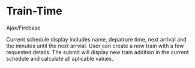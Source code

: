 # Train-Time
Ajax/Firebase

Current schedule display includes name, depatrure time, next arrival and the minutes until the next arrvial. 
User can create a new train with a few requested details. The submit will display new train addition in the current schedule and calculate
all aplicable values. 
